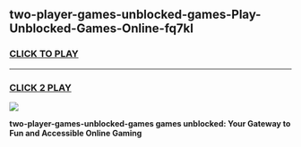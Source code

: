 
## two-player-games-unblocked-games-Play-Unblocked-Games-Online-fq7kl
<h3>
<a href="https://premium76.site?title=two-player-games-unblocked-games&ref=24A">CLICK TO PLAY</a></h3>
<hr>

<h3>
<a href="https://premium76.site?title=two-player-games-unblocked-games&ref=24A">CLICK 2 PLAY</a>
  
</h3>

<a href="https://premium76.site?title=two-player-games-unblocked-games&ref=24A"><img src="https://clearcache.store/games.png"></a>


**two-player-games-unblocked-games games unblocked: Your Gateway to Fun and Accessible Online Gaming**
